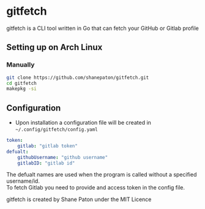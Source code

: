 # gitfetch
gitfetch is a CLI tool written in Go that can fetch your GitHub or Gitlab profile

## Setting up on Arch Linux
<!--### AUR 
```bash
yay -S gitfetch
```-->
### Manually
```bash
git clone https://github.com/shanepaton/gitfetch.git
cd gitfetch
makepkg -si
```
## Configuration
- Upon installation a configuration file will be created in `~/.config/gitfetch/config.yaml`
```yaml
token:
    gitlab: "gitlab token"
defualt:
    githubUsername: "github username"
    gitlabID: "gitlab id"
```
The defualt names are used when the program is called without a specified username/id.<br>
To fetch Gitlab you need to provide and access token in the config file.


gitfetch is created by Shane Paton under the MIT Licence
